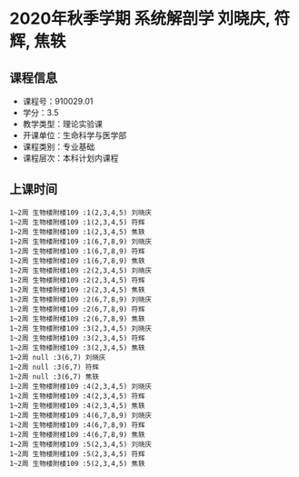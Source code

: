 # 2020年秋季学期 系统解剖学 刘晓庆, 符辉, 焦轶






## 课程信息

- 课程号：910029.01
- 学分：3.5
- 教学类型：理论实验课
- 开课单位：生命科学与医学部
- 课程类别：专业基础
- 课程层次：本科计划内课程

## 上课时间

```
1~2周 生物楼附楼109 :1(2,3,4,5) 刘晓庆
1~2周 生物楼附楼109 :1(2,3,4,5) 符辉
1~2周 生物楼附楼109 :1(2,3,4,5) 焦轶
1~2周 生物楼附楼109 :1(6,7,8,9) 刘晓庆
1~2周 生物楼附楼109 :1(6,7,8,9) 符辉
1~2周 生物楼附楼109 :1(6,7,8,9) 焦轶
1~2周 生物楼附楼109 :2(2,3,4,5) 刘晓庆
1~2周 生物楼附楼109 :2(2,3,4,5) 符辉
1~2周 生物楼附楼109 :2(2,3,4,5) 焦轶
1~2周 生物楼附楼109 :2(6,7,8,9) 刘晓庆
1~2周 生物楼附楼109 :2(6,7,8,9) 符辉
1~2周 生物楼附楼109 :2(6,7,8,9) 焦轶
1~2周 生物楼附楼109 :3(2,3,4,5) 刘晓庆
1~2周 生物楼附楼109 :3(2,3,4,5) 符辉
1~2周 生物楼附楼109 :3(2,3,4,5) 焦轶
1~2周 null :3(6,7) 刘晓庆
1~2周 null :3(6,7) 符辉
1~2周 null :3(6,7) 焦轶
1~2周 生物楼附楼109 :4(2,3,4,5) 刘晓庆
1~2周 生物楼附楼109 :4(2,3,4,5) 符辉
1~2周 生物楼附楼109 :4(2,3,4,5) 焦轶
1~2周 生物楼附楼109 :4(6,7,8,9) 刘晓庆
1~2周 生物楼附楼109 :4(6,7,8,9) 符辉
1~2周 生物楼附楼109 :4(6,7,8,9) 焦轶
1~2周 生物楼附楼109 :5(2,3,4,5) 刘晓庆
1~2周 生物楼附楼109 :5(2,3,4,5) 符辉
1~2周 生物楼附楼109 :5(2,3,4,5) 焦轶
```

